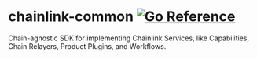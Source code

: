 # chainlink-common [![Go Reference](https://pkg.go.dev/badge/github.com/smartcontractkit/chainlink-common.svg)](https://pkg.go.dev/github.com/smartcontractkit/chainlink-common)

Chain-agnostic SDK for implementing Chainlink Services, like Capabilities, Chain Relayers, Product Plugins, and Workflows.